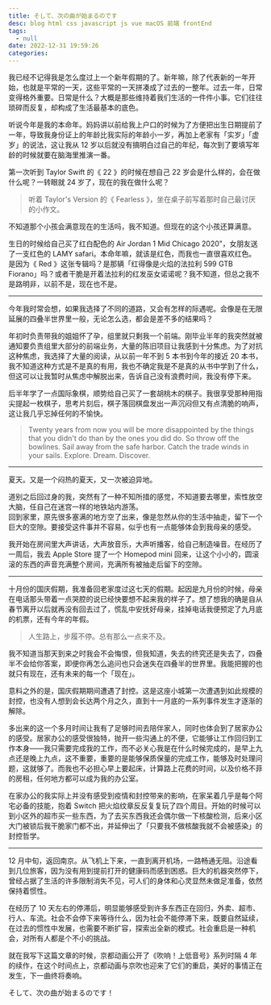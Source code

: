 ```yaml
---
title: そして、次の曲が始まるのです
desc: blog html css javascript js vue macOS 前端 frontEnd
tags:
  - null
date: 2022-12-31 19:59:26
categories:
---
```


我已经不记得我是怎么度过上一个新年假期的了。新年嘛，除了代表新的一年开始，也就是平常的一天，这些平常的一天拼凑成了过去的一整年。过去一年，日常变得格外重要。日常是什么？大概是那些维持着我们生活的一件件小事。它们往往琐碎而反复，却构成了生活最基本的底色。

听说今年是我的本命年。妈妈讲以前给我上户口的时候为了方便把出生日期提前了一年，导致我身份证上的年龄比我实际的年龄小一岁，再加上老家有「实岁」「虚岁」的说法，这让我从 12 岁以后就没有搞明白过自己的年纪，每次到了要填写年龄的时候就要在脑海里推演一番。

第一次听到 Taylor Swift 的《 22 》的时候在想自己 22 岁会是什么样的，会在做什么呢？一转眼就 24 岁了，现在的我在做什么呢？

> 听着 Taylor's Version 的《 Fearless 》，坐在桌子前写着那时自己最讨厌的小作文。

不知道那个小孩会满意现在的生活吗，我不知道。但现在的这个小孩还算满意。

生日的时候给自己买了红白配色的 Air Jordan 1 Mid Chicago 2020"，女朋友送了一支红色的 LAMY safari。本命年嘛，就该是红色，而我也一直很喜欢红色。是因为《 Red 》这张专辑吗？是那辆「红得像是火焰的法拉利 599 GTB Fiorano」吗？或者干脆是开着法拉利的红发巫女诺诺呢？我不知道，但总之我不是路明非，以前不是，现在也不是。

***

今年我时常会想，如果我选择了不同的道路，又会有怎样的际遇呢。会像是在无限延展的四叠半世界里一般，无论怎么选，都会是差不多的结果吗？

年初时负责带我的姐姐怀了孕，组里就只剩我一个前端。刚毕业半年的我突然就被通知要负责组里大部分的前端业务，大量的陈旧项目让我感到十分焦虑。为了对抗这种焦虑，我选择了大量的阅读，从以前一年不到 5 本书到今年的接近 20 本书，我不知道这种方式是不是真的有用，我也不确定我是不是真的从书中学到了什么，但这可以让我暂时从焦虑中解脱出来，告诉自己没有浪费时间，我没有停下来。

后半年学了一点国际象棋，顺势给自己买了一套胡桃木的棋子。我很享受那种用指尖提起一枚棋子，思考片刻后，棋子落回棋盘发出一声沉闷但又有点清脆的响声，这让我几乎忘掉任何的不愉快。

> Twenty years from now you will be more disappointed by the things that you didn't do than by the ones you did do. So throw off the bowlines. Sail away from the safe harbor. Catch the trade winds in your sails. Explore. Dream. Discover.

***

夏天。又是一个闷热的夏天，又一次被迫异地。

道别之后回过身的我，突然有了一种不知所措的感觉，不知道要去哪里，索性放空大脑，任自己在迷宫一样的地铁站内游荡。  
回到家里，原先很多塞满的地方空了出来，像是忽然从你的生活中抽走，留下一个巨大的空隙。要接受这件事并不容易，似乎也有一点能够体会到我母亲的感受。

我开始在房间里大声讲话，大声放音乐，大声听播客，给自己制造噪音。在经历了一周后，我去 Apple Store 提了一个 Homepod mini 回来，让这个小小的，圆滚滚的东西的声音充满整个房间，充满所有被抽走后留下的空隙。

***

十月份的国庆假期，我准备回老家度过这七天的假期。起因是九月份的时候，母亲在电话那头带着一点哭腔的说已经快要想不起来我的样子了。想了想我的确是自从春节离开以后就再没有回去过了，慌乱中安抚好母亲，挂掉电话我便预定了九月底的机票，还有今年的年假。

> 人生路上，步履不停。总有那么一点来不及。

我不知道当那天到来之时我会不会悔恨，但我知道，失去的终究还是失去了，四叠半不会给你答案，即便你再怎么追问也只会迷失在四叠半的世界里。我能把握的也就只有现在，还有未来的每一个「现在」。

意料之外的是，国庆假期期间遭遇了封控。这是这座小城第一次遭遇到如此规模的封控，也没有人想到会长达两个月之久，直到十一月底的一系列事件发生才逐渐的解除。

多出来的这一个多月时间让我有了足够时间去陪伴家人，同时也体会到了居家办公的感受。居家办公的感受很独特，抛开一些沟通上的不便，它能够让工作回归到工作本身——我只需要完成我的工作，而不必关心我是在什么时候完成的，是早上九点还是晚上九点，这不重要，重要的是能够保质保量的完成工作，能够及时处理问题，这就够了。而我也不必担心早上要起床，计算路上花费的时间，以及价格不菲的房租，任何地方都可以成为我的办公室。

在家办公的我实际上并没有感受到疫情和封控带来的影响，在家呆着几乎是每个阿宅必备的技能，抱着 Switch 把火焰纹章反反复复玩了四个周目。开始的时候可以到小区外的超市买一些东西，为了去买东西我还会偶尔做一下核酸检测，后来小区大门被锁后我干脆家门都不出，并延伸出了「只要我不做核酸我就不会被感染」的封控哲学。

***

12 月中旬，返回南京。从飞机上下来，一直到离开机场，一路畅通无阻。沿途看到几位旅客，因为没有用到提前打开的健康码而感到困惑。巨大的机器突然停下，曾经占据了生活的许多限制消失不见，可人们的身体和心灵显然未做足准备，依然保持着惯性。

在经历了 10 天左右的停滞后，明显能够感受到许多东西正在回归，外卖、超市、行人、车流。社会不会停下来等待什么，因为社会不能停滞下来，既要自然延续，在过去的惯性中发展，也需要不断扩容，探索出全新的模式。社会重启是一种机会，对所有人都是个不小的挑战。

就在我写下这篇文章的时候，京都动画公开了《吹响！上低音号》系列时隔 4 年的续作，在这个时间点上，京都动画与京吹也迎来了它们的重启，美好的事情正在发生，下一曲终将奏响。

そして、次の曲が始まるのです！
